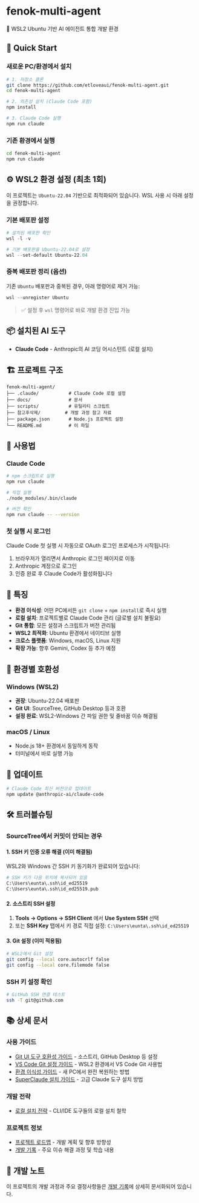 # fenok-multi-agent

🤖 WSL2 Ubuntu 기반 AI 에이전트 통합 개발 환경

## 🚀 Quick Start

### 새로운 PC/환경에서 설치
```bash
# 1. 저장소 클론
git clone https://github.com/etloveaui/fenok-multi-agent.git  
cd fenok-multi-agent

# 2. 의존성 설치 (Claude Code 포함)
npm install

# 3. Claude Code 실행
npm run claude
```

### 기존 환경에서 실행
```bash
cd fenok-multi-agent
npm run claude
```

## ⚙️ WSL2 환경 설정 (최초 1회)

이 프로젝트는 `Ubuntu-22.04` 기반으로 최적화되어 있습니다. WSL 사용 시 아래 설정을 권장합니다.

### 기본 배포판 설정
```powershell
# 설치된 배포판 확인
wsl -l -v

# 기본 배포판을 Ubuntu-22.04로 설정
wsl --set-default Ubuntu-22.04
```

### 중복 배포판 정리 (옵션)
기존 `Ubuntu` 배포판과 중복된 경우, 아래 명령어로 제거 가능:
```powershell
wsl --unregister Ubuntu
```

> ✅ 설정 후 `wsl` 명령어로 바로 개발 환경 진입 가능

## 📦 설치된 AI 도구

- **Claude Code** - Anthropic의 AI 코딩 어시스턴트 (로컬 설치)

## 🏗️ 프로젝트 구조

```
fenok-multi-agent/
├── .claude/           # Claude Code 로컬 설정
├── docs/              # 문서
├── scripts/           # 유틸리티 스크립트
├── 참고후삭제/         # 개발 과정 참고 자료
├── package.json       # Node.js 프로젝트 설정
└── README.md          # 이 파일
```

## 🔧 사용법

### Claude Code

```bash
# npm 스크립트로 실행
npm run claude

# 직접 실행
./node_modules/.bin/claude

# 버전 확인
npm run claude -- --version
```

### 첫 실행 시 로그인

Claude Code 첫 실행 시 자동으로 OAuth 로그인 프로세스가 시작됩니다:
1. 브라우저가 열리면서 Anthropic 로그인 페이지로 이동
2. Anthropic 계정으로 로그인
3. 인증 완료 후 Claude Code가 활성화됩니다

## 🎯 특징

- **환경 이식성**: 어떤 PC에서든 `git clone` + `npm install`로 즉시 실행
- **로컬 설치**: 프로젝트별로 Claude Code 관리 (글로벌 설치 불필요)
- **Git 통합**: 모든 설정과 스크립트가 버전 관리됨
- **WSL2 최적화**: Ubuntu 환경에서 네이티브 실행
- **크로스 플랫폼**: Windows, macOS, Linux 지원
- **확장 가능**: 향후 Gemini, Codex 등 추가 예정

## 🔧 환경별 호환성

### Windows (WSL2)
- **권장**: Ubuntu-22.04 배포판
- **Git UI**: SourceTree, GitHub Desktop 등과 호환
- **설정 완료**: WSL2-Windows 간 파일 권한 및 줄바꿈 이슈 해결됨

### macOS / Linux
- Node.js 18+ 환경에서 동일하게 동작
- 터미널에서 바로 실행 가능

## 🔄 업데이트

```bash
# Claude Code 최신 버전으로 업데이트
npm update @anthropic-ai/claude-code
```

## 🛠️ 트러블슈팅

### SourceTree에서 커밋이 안되는 경우

#### 1. SSH 키 인증 오류 해결 (이미 해결됨)
WSL2와 Windows 간 SSH 키 동기화가 완료되어 있습니다:

```bash
# SSH 키가 다음 위치에 복사되어 있음
C:\Users\eunta\.ssh\id_ed25519
C:\Users\eunta\.ssh\id_ed25519.pub
```

#### 2. 소스트리 SSH 설정
1. **Tools → Options → SSH Client** 에서 **Use System SSH** 선택
2. 또는 **SSH Key** 탭에서 키 경로 직접 설정: `C:\Users\eunta\.ssh\id_ed25519`

#### 3. Git 설정 (이미 적용됨)
```bash
# WSL2에서 Git 설정 
git config --local core.autocrlf false
git config --local core.filemode false
```

### SSH 키 설정 확인
```bash
# GitHub SSH 연결 테스트
ssh -T git@github.com
```

## 📚 상세 문서

### 사용 가이드
- [Git UI 도구 호환성 가이드](docs/git-ui-setup.md) - 소스트리, GitHub Desktop 등 설정
- [VS Code Git 설정 가이드](docs/vscode-git-setup.md) - WSL2 환경에서 VS Code Git 사용법  
- [환경 이식성 가이드](docs/environment-setup.md) - 새 PC에서 완전 복원하는 방법
- [SuperClaude 설치 가이드](docs/superclaude-installation.md) - 고급 Claude 도구 설치 방법

### 개발 전략
- [로컬 설치 전략](docs/local-installation-strategy.md) - CLI/IDE 도구들의 로컬 설치 철학

### 프로젝트 정보
- [프로젝트 로드맵](docs/project-roadmap.md) - 개발 계획 및 향후 방향성
- [개발 기록](docs/development-history.md) - 주요 이슈 해결 과정 및 학습 내용

## 📝 개발 노트

이 프로젝트의 개발 과정과 주요 결정사항들은 [개발 기록](docs/development-history.md)에 상세히 문서화되어 있습니다.